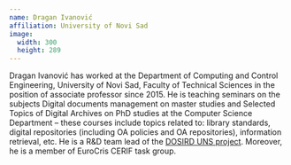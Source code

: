 ```yaml
---
name: Dragan Ivanović
affiliation: University of Novi Sad
image:
  width: 300
  height: 289
---
```


Dragan Ivanović has worked at the Department of Computing and Control Engineering, University of Novi Sad, Faculty of Technical Sciences in the position of associate professor since 2015. He is teaching seminars on the subjects Digital documents management on master studies and Selected Topics of Digital Archives on PhD studies at the Computer Science Department – these courses include topics related to: library standards, digital repositories (including OA policies and OA repositories), information retrieval, etc. He is a R&D team lead of the [DOSIRD UNS project](http://dosird.uns.ac.rs/). Moreover, he is a member of EuroCris CERIF task group.
